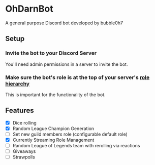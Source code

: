 # OhDarnBot
A general purpose Discord bot developed by bubble0h7

## Setup
### Invite the bot to your Discord Server
You'll need admin permissions in a server to invite the bot.
### Make sure the bot's role is at the top of your server's [role hierarchy](https://support.discordapp.com/hc/en-us/articles/214836687-Role-Management-101)
This is important for the functionality of the bot.

## Features
- [x] Dice rolling
- [x] Random League Champion Generation
- [ ] Set new guild members role (configurable default role)
- [x] Currently Streaming Role Management
- [ ] Random League of Legends team with rerolling via reactions
- [ ] Giveaways
- [ ] Strawpolls